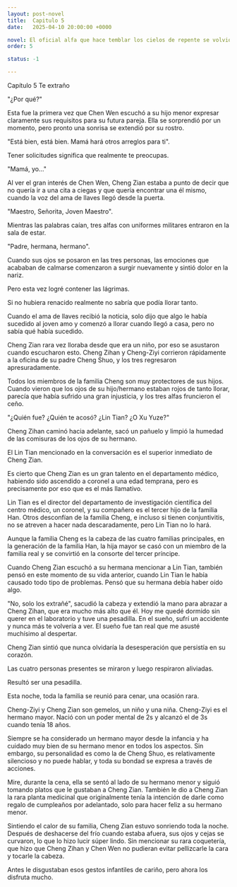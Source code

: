 ```yaml
---
layout: post-novel
title:  Capitulo 5
date:   2025-04-10 20:00:00 +0000

novel: El oficial alfa que hace temblar los cielos de repente se volvió dulce
order: 5

status: -1

---
```


Capítulo 5 Te extraño

"¿Por qué?"

Esta fue la primera vez que Chen Wen escuchó a su hijo menor expresar claramente sus requisitos para su futura pareja. Ella se sorprendió por un momento, pero pronto una sonrisa se extendió por su rostro.

"Está bien, está bien. Mamá hará otros arreglos para ti".

Tener solicitudes significa que realmente te preocupas.

"Mamá, yo..."

Al ver el gran interés de Chen Wen, Cheng Zian estaba a punto de decir que no quería ir a una cita a ciegas y que quería encontrar una él mismo, cuando la voz del ama de llaves llegó desde la puerta.

"Maestro, Señorita, Joven Maestro".

Mientras las palabras caían, tres alfas con uniformes militares entraron en la sala de estar.

"Padre, hermana, hermano".

Cuando sus ojos se posaron en las tres personas, las emociones que acababan de calmarse comenzaron a surgir nuevamente y sintió dolor en la nariz.

Pero esta vez logré contener las lágrimas.

Si no hubiera renacido realmente no sabría que podía llorar tanto.

Cuando el ama de llaves recibió la noticia, solo dijo que algo le había sucedido al joven amo y comenzó a llorar cuando llegó a casa, pero no sabía qué había sucedido.

Cheng Zian rara vez lloraba desde que era un niño, por eso se asustaron cuando escucharon esto. Cheng Zihan y Cheng-Ziyi corrieron rápidamente a la oficina de su padre Cheng Shuo, y los tres regresaron apresuradamente.

Todos los miembros de la familia Cheng son muy protectores de sus hijos. Cuando vieron que los ojos de su hijo/hermano estaban rojos de tanto llorar, parecía que había sufrido una gran injusticia, y los tres alfas fruncieron el ceño.

"¿Quién fue? ¿Quién te acosó? ¿Lin Tian? ¿O Xu Yuze?"

Cheng Zihan caminó hacia adelante, sacó un pañuelo y limpió la humedad de las comisuras de los ojos de su hermano.

El Lin Tian mencionado en la conversación es el superior inmediato de Cheng Zian.

Es cierto que Cheng Zian es un gran talento en el departamento médico, habiendo sido ascendido a coronel a una edad temprana, pero es precisamente por eso que es el más llamativo.

Lin Tian es el director del departamento de investigación científica del centro médico, un coronel, y su compañero es el tercer hijo de la familia Han. Otros desconfían de la familia Cheng, e incluso si tienen conjuntivitis, no se atreven a hacer nada descaradamente, pero Lin Tian no lo hará.

Aunque la familia Cheng es la cabeza de las cuatro familias principales, en la generación de la familia Han, la hija mayor se casó con un miembro de la familia real y se convirtió en la consorte del tercer príncipe.

Cuando Cheng Zian escuchó a su hermana mencionar a Lin Tian, también pensó en este momento de su vida anterior, cuando Lin Tian le había causado todo tipo de problemas. Pensó que su hermana debía haber oído algo.

"No, solo los extrañé", sacudió la cabeza y extendió la mano para abrazar a Cheng Zihan, que era mucho más alto que él. Hoy me quedé dormido sin querer en el laboratorio y tuve una pesadilla. En el sueño, sufrí un accidente y nunca más te volvería a ver. El sueño fue tan real que me asusté muchísimo al despertar.

Cheng Zian sintió que nunca olvidaría la desesperación que persistía en su corazón.

Las cuatro personas presentes se miraron y luego respiraron aliviadas.

Resultó ser una pesadilla.

Esta noche, toda la familia se reunió para cenar, una ocasión rara.

Cheng-Ziyi y Cheng Zian son gemelos, un niño y una niña. Cheng-Ziyi es el hermano mayor. Nació con un poder mental de 2s y alcanzó el de 3s cuando tenía 18 años.

Siempre se ha considerado un hermano mayor desde la infancia y ha cuidado muy bien de su hermano menor en todos los aspectos. Sin embargo, su personalidad es como la de Cheng Shuo, es relativamente silencioso y no puede hablar, y toda su bondad se expresa a través de acciones.

Mire, durante la cena, ella se sentó al lado de su hermano menor y siguió tomando platos que le gustaban a Cheng Zian. También le dio a Cheng Zian la rara planta medicinal que originalmente tenía la intención de darle como regalo de cumpleaños por adelantado, solo para hacer feliz a su hermano menor.

Sintiendo el calor de su familia, Cheng Zian estuvo sonriendo toda la noche. Después de deshacerse del frío cuando estaba afuera, sus ojos y cejas se curvaron, lo que lo hizo lucir súper lindo. Sin mencionar su rara coquetería, que hizo que Cheng Zihan y Chen Wen no pudieran evitar pellizcarle la cara y tocarle la cabeza.

Antes le disgustaban esos gestos infantiles de cariño, pero ahora los disfruta mucho.





